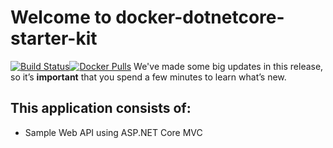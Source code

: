 # Welcome to docker-dotnetcore-starter-kit
[![Build Status](https://travis-ci.org/neocase/docker-dotnetcore-starter-kit.svg?branch=master)](https://travis-ci.org/neocase/docker-dotnetcore-starter-kit)[![Docker Pulls](https://img.shields.io/docker/pulls/mashape/kong.svg)](https://hub.docker.com/r/neocase/docker-dotnetcore-starter-kit/)
We've made some big updates in this release, so it’s **important** that you spend a few minutes to learn what’s new.


## This application consists of:

*   Sample Web API using ASP.NET Core MVC
